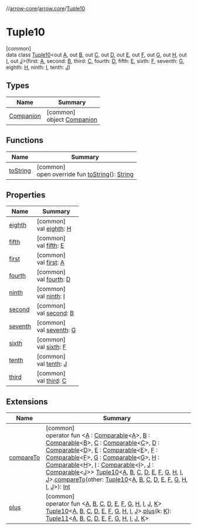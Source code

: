 //[arrow-core](../../../index.md)/[arrow.core](../index.md)/[Tuple10](index.md)

# Tuple10

[common]\
data class [Tuple10](index.md)&lt;out [A](index.md), out [B](index.md), out [C](index.md), out [D](index.md), out [E](index.md), out [F](index.md), out [G](index.md), out [H](index.md), out [I](index.md), out [J](index.md)&gt;(first: [A](index.md), second: [B](index.md), third: [C](index.md), fourth: [D](index.md), fifth: [E](index.md), sixth: [F](index.md), seventh: [G](index.md), eighth: [H](index.md), ninth: [I](index.md), tenth: [J](index.md))

## Types

| Name | Summary |
|---|---|
| [Companion](-companion/index.md) | [common]<br>object [Companion](-companion/index.md) |

## Functions

| Name | Summary |
|---|---|
| [toString](to-string.md) | [common]<br>open override fun [toString](to-string.md)(): [String](https://kotlinlang.org/api/latest/jvm/stdlib/kotlin/-string/index.html) |

## Properties

| Name | Summary |
|---|---|
| [eighth](eighth.md) | [common]<br>val [eighth](eighth.md): [H](index.md) |
| [fifth](fifth.md) | [common]<br>val [fifth](fifth.md): [E](index.md) |
| [first](first.md) | [common]<br>val [first](first.md): [A](index.md) |
| [fourth](fourth.md) | [common]<br>val [fourth](fourth.md): [D](index.md) |
| [ninth](ninth.md) | [common]<br>val [ninth](ninth.md): [I](index.md) |
| [second](second.md) | [common]<br>val [second](second.md): [B](index.md) |
| [seventh](seventh.md) | [common]<br>val [seventh](seventh.md): [G](index.md) |
| [sixth](sixth.md) | [common]<br>val [sixth](sixth.md): [F](index.md) |
| [tenth](tenth.md) | [common]<br>val [tenth](tenth.md): [J](index.md) |
| [third](third.md) | [common]<br>val [third](third.md): [C](index.md) |

## Extensions

| Name | Summary |
|---|---|
| [compareTo](../compare-to.md) | [common]<br>operator fun &lt;[A](../compare-to.md) : [Comparable](https://kotlinlang.org/api/latest/jvm/stdlib/kotlin/-comparable/index.html)&lt;[A](../compare-to.md)&gt;, [B](../compare-to.md) : [Comparable](https://kotlinlang.org/api/latest/jvm/stdlib/kotlin/-comparable/index.html)&lt;[B](../compare-to.md)&gt;, [C](../compare-to.md) : [Comparable](https://kotlinlang.org/api/latest/jvm/stdlib/kotlin/-comparable/index.html)&lt;[C](../compare-to.md)&gt;, [D](../compare-to.md) : [Comparable](https://kotlinlang.org/api/latest/jvm/stdlib/kotlin/-comparable/index.html)&lt;[D](../compare-to.md)&gt;, [E](../compare-to.md) : [Comparable](https://kotlinlang.org/api/latest/jvm/stdlib/kotlin/-comparable/index.html)&lt;[E](../compare-to.md)&gt;, [F](../compare-to.md) : [Comparable](https://kotlinlang.org/api/latest/jvm/stdlib/kotlin/-comparable/index.html)&lt;[F](../compare-to.md)&gt;, [G](../compare-to.md) : [Comparable](https://kotlinlang.org/api/latest/jvm/stdlib/kotlin/-comparable/index.html)&lt;[G](../compare-to.md)&gt;, [H](../compare-to.md) : [Comparable](https://kotlinlang.org/api/latest/jvm/stdlib/kotlin/-comparable/index.html)&lt;[H](../compare-to.md)&gt;, [I](../compare-to.md) : [Comparable](https://kotlinlang.org/api/latest/jvm/stdlib/kotlin/-comparable/index.html)&lt;[I](../compare-to.md)&gt;, [J](../compare-to.md) : [Comparable](https://kotlinlang.org/api/latest/jvm/stdlib/kotlin/-comparable/index.html)&lt;[J](../compare-to.md)&gt;&gt; [Tuple10](index.md)&lt;[A](../compare-to.md), [B](../compare-to.md), [C](../compare-to.md), [D](../compare-to.md), [E](../compare-to.md), [F](../compare-to.md), [G](../compare-to.md), [H](../compare-to.md), [I](../compare-to.md), [J](../compare-to.md)&gt;.[compareTo](../compare-to.md)(other: [Tuple10](index.md)&lt;[A](../compare-to.md), [B](../compare-to.md), [C](../compare-to.md), [D](../compare-to.md), [E](../compare-to.md), [F](../compare-to.md), [G](../compare-to.md), [H](../compare-to.md), [I](../compare-to.md), [J](../compare-to.md)&gt;): [Int](https://kotlinlang.org/api/latest/jvm/stdlib/kotlin/-int/index.html) |
| [plus](../plus.md) | [common]<br>operator fun &lt;[A](../plus.md), [B](../plus.md), [C](../plus.md), [D](../plus.md), [E](../plus.md), [F](../plus.md), [G](../plus.md), [H](../plus.md), [I](../plus.md), [J](../plus.md), [K](../plus.md)&gt; [Tuple10](index.md)&lt;[A](../plus.md), [B](../plus.md), [C](../plus.md), [D](../plus.md), [E](../plus.md), [F](../plus.md), [G](../plus.md), [H](../plus.md), [I](../plus.md), [J](../plus.md)&gt;.[plus](../plus.md)(k: [K](../plus.md)): [Tuple11](../-tuple11/index.md)&lt;[A](../plus.md), [B](../plus.md), [C](../plus.md), [D](../plus.md), [E](../plus.md), [F](../plus.md), [G](../plus.md), [H](../plus.md), [I](../plus.md), [J](../plus.md), [K](../plus.md)&gt; |
